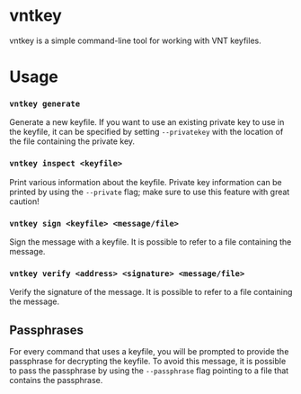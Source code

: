 vntkey
======

vntkey is a simple command-line tool for working with VNT keyfiles.


# Usage

### `vntkey generate`

Generate a new keyfile.
If you want to use an existing private key to use in the keyfile, it can be 
specified by setting `--privatekey` with the location of the file containing the 
private key.


### `vntkey inspect <keyfile>`

Print various information about the keyfile.
Private key information can be printed by using the `--private` flag;
make sure to use this feature with great caution!


### `vntkey sign <keyfile> <message/file>`

Sign the message with a keyfile.
It is possible to refer to a file containing the message.


### `vntkey verify <address> <signature> <message/file>`

Verify the signature of the message.
It is possible to refer to a file containing the message.


## Passphrases

For every command that uses a keyfile, you will be prompted to provide the 
passphrase for decrypting the keyfile.  To avoid this message, it is possible
to pass the passphrase by using the `--passphrase` flag pointing to a file that
contains the passphrase.
